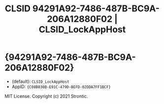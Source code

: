 ﻿---
title: "CLSID 94291A92-7486-487B-BC9A-206A12880F02 | CLSID_LockAppHost"
excerpt: What is COM-Object CLSID 94291A92-7486-487B-BC9A-206A12880F02?
---

# {94291A92-7486-487B-BC9A-206A12880F02}

* (default): `CLSID_LockAppHost`
* AppID: `{C08B030B-E91C-479D-BEFD-02DDA7FF1BCF}`

MIT License. Copyright (c) 2021 Strontic.


